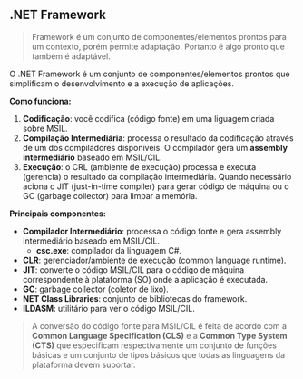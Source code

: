## .NET Framework

> Framework é um conjunto de componentes/elementos prontos para um contexto, porém permite adaptação. Portanto é algo pronto que também é adaptável.

O .NET Framework é um conjunto de componentes/elementos prontos que simplificam o desenvolvimento e a execução de aplicações.

**Como funciona:**  
 1. **Codificação**: você codifica (código fonte) em uma liguagem criada sobre MSIL.
2. **Compilação Intermediária**: processa o resultado da codificação através de um dos compiladores disponíveis. O compilador gera um **assembly intermediário** baseado em MSIL/CIL.
3. **Execução**: o CRL (ambiente de execução) processa e executa (gerencia) o resultado da compilação intermediária. Quando necessário aciona o JIT (just-in-time compiler) para gerar código de máquina ou o GC (garbage collector) para limpar a memória.

**Principais componentes:**
- **Compilador Intermediário**: processa o código fonte e gera assembly intermediário baseado em MSIL/CIL. 
    - **csc.exe**: compilador da linguagem C#.
- **CLR**: gerenciador/ambiente de execução (common language runtime).
- **JIT**: converte o código MSIL/CIL para o código de máquina correspondente à plataforma (SO) onde a aplicação é executada.
- **GC**: garbage collector (coletor de lixo).
- **NET Class Libraries**: conjunto de bibliotecas do framework.
- **ILDASM**: utilitário para ver o código MSIL/CIL.

> A conversão do código fonte para MSIL/CIL é feita de acordo com a **Common Language Specification (CLS)** e a **Common Type System (CTS)** que especificam respectivamente um conjunto de funções básicas e um conjunto de tipos básicos que todas as linguagens da plataforma devem suportar.
